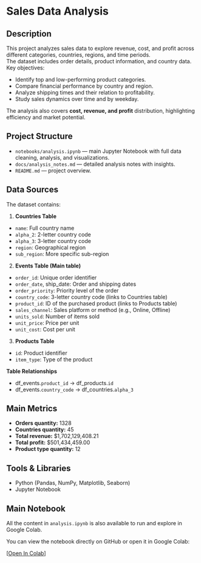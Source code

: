 # Sales Data Analysis

## Description
This project analyzes sales data to explore revenue, cost, and profit across different categories, countries, regions, and time periods.  
The dataset includes order details, product information, and country data.  
Key objectives:
- Identify top and low-performing product categories.
- Compare financial performance by country and region.
- Analyze shipping times and their relation to profitability.
- Study sales dynamics over time and by weekday.

The analysis also covers **cost, revenue, and profit** distribution, highlighting efficiency and market potential.

## Project Structure
- `notebooks/analysis.ipynb` — main Jupyter Notebook with full data cleaning, analysis, and visualizations.
- `docs/analysis_notes.md` — detailed analysis notes with insights.
- `README.md` — project overview.

## Data Sources
The dataset contains:

1. **Countries Table**
- `name`: Full country name
- `alpha_2`: 2-letter country code
- `alpha_3`: 3-letter country code
- `region`: Geographical region
- `sub_region`: More specific sub-region
2. **Events Table (Main table)**
- `order_id`: Unique order identifier
- `order_date`, ship_date: Order and shipping dates
- `order_priority`: Priority level of the order
- `country_code`: 3-letter country code (links to Countries table)
- `product_id`: ID of the purchased product (links to Products table)
- `sales_channel`: Sales platform or method (e.g., Online, Offline)
- `units_sold`: Number of items sold
- `unit_price`: Price per unit
- `unit_cost`: Cost per unit
3. **Products Table**
- `id`: Product identifier
- `item_type`: Type of the product

**Table Relationships**
- df_events.`product_id` → df_products.`id`
- df_events.`country_code` → df_countries.`alpha_3`

## Main Metrics
- **Orders quantity:** 1328  
- **Countries quantity:** 45  
- **Total revenue:** $1,702,129,408.21  
- **Total profit:** $501,434,459.00  
- **Product type quantity:** 12

## Tools & Libraries
- Python (Pandas, NumPy, Matplotlib, Seaborn)
- Jupyter Notebook

## Main Notebook

All the content in `analysis.ipynb` is also available to run and explore in Google Colab.

You can view the notebook directly on GitHub or open it in Google Colab:

[[Open In Colab](https://colab.research.google.com/drive/15qCmzME-IQRrgViyheOU8Qy-wLRFl9-k?usp=sharing)]
